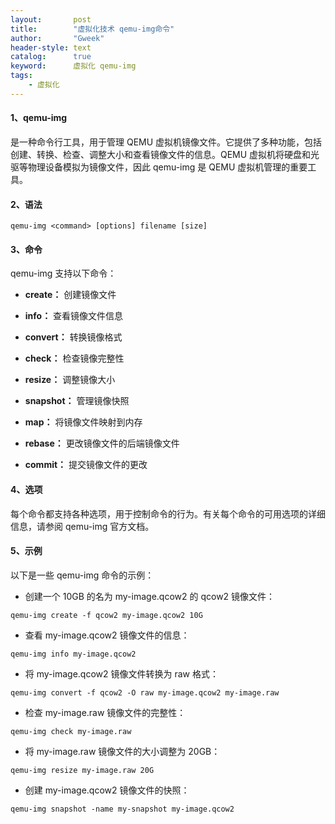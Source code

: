 ```yaml
---
layout:       post
title:        "虚拟化技术 qemu-img命令"
author:       "Gweek"
header-style: text
catalog:      true
keyword:	  虚拟化 qemu-img
tags:
    - 虚拟化
---
```


#### **1、qemu-img** 

是一种命令行工具，用于管理 QEMU 虚拟机镜像文件。它提供了多种功能，包括创建、转换、检查、调整大小和查看镜像文件的信息。QEMU 虚拟机将硬盘和光驱等物理设备模拟为镜像文件，因此 qemu-img 是 QEMU 虚拟机管理的重要工具。

#### **2、语法**

```
qemu-img <command> [options] filename [size]
```

#### **3、命令**

qemu-img 支持以下命令：

- **create：** 创建镜像文件

- **info：** 查看镜像文件信息

- **convert：** 转换镜像格式

- **check：** 检查镜像完整性

- **resize：** 调整镜像大小

- **snapshot：** 管理镜像快照

- **map：** 将镜像文件映射到内存

- **rebase：** 更改镜像文件的后端镜像文件

- **commit：** 提交镜像文件的更改

#### **4、选项**

每个命令都支持各种选项，用于控制命令的行为。有关每个命令的可用选项的详细信息，请参阅 qemu-img 官方文档。

#### 5、示例

以下是一些 qemu-img 命令的示例：

- 创建一个 10GB 的名为 my-image.qcow2 的 qcow2 镜像文件：

```
qemu-img create -f qcow2 my-image.qcow2 10G
```

- 查看 my-image.qcow2 镜像文件的信息：

```
qemu-img info my-image.qcow2
```

- 将 my-image.qcow2 镜像文件转换为 raw 格式：

```
qemu-img convert -f qcow2 -O raw my-image.qcow2 my-image.raw
```

- 检查 my-image.raw 镜像文件的完整性：

```
qemu-img check my-image.raw
```

- 将 my-image.raw 镜像文件的大小调整为 20GB：

```
qemu-img resize my-image.raw 20G
```

- 创建 my-image.qcow2 镜像文件的快照：

```
qemu-img snapshot -name my-snapshot my-image.qcow2
```